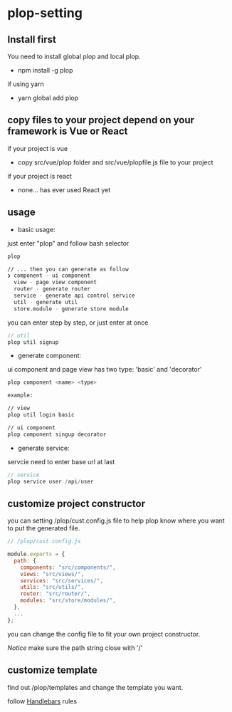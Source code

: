 # plop-setting

## Install first
You need to install global plop and local plop.

- npm install -g plop

if using yarn

- yarn global add plop

## copy files to your project depend on your framework is Vue or React

if your project is vue

- copy src/vue/plop folder and src/vue/plopfile.js file to your project

if your project is react

- none... has ever used React yet

## usage

- basic usage:

just enter "plop" and follow bash selector

```bash
plop

// ... then you can generate as follow
❯ component - ui component
  view - page view component
  router - generate router
  service - generate api control service
  util - generate util
  store.module - generate store module
```

you can enter step by step, or just enter at once

```javascript
// util
plop util signup
```

- generate component:

ui component and page view has two type: 'basic' and 'decorator'

```bash
plop component <name> <type>

example:

// view
plop util login basic

// ui component
plop component singup decorator
```

- generate service:

servcie need to enter base url at last

```javascript
// service
plop service user /api/user
```

## customize project constructor

you can setting /plop/cust.config.js file to help plop know where you want to put the generated file.

```javascript
// /plop/cust.config.js

module.exports = {
  path: {
    components: "src/components/",
    views: "src/views/",
    services: "src/services/",
    utils: "src/utils/",
    router: "src/router/",
    modules: "src/store/modules/",
  },
  ...
};
```
you can change the config file to fit your own project constructor.

*Notice* make sure the path string close with '/'

## customize template

find out /plop/templates and change the template you want.

follow [Handlebars](https://handlebarsjs.com/) rules
 


